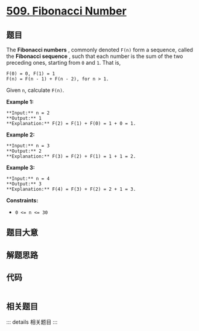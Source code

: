 # [509. Fibonacci Number](https://leetcode.com/problems/fibonacci-number)

## 题目

The **Fibonacci numbers** , commonly denoted `F(n)` form a sequence, called
the **Fibonacci sequence** , such that each number is the sum of the two
preceding ones, starting from `0` and `1`. That is,

    
    
    F(0) = 0, F(1) = 1
    F(n) = F(n - 1) + F(n - 2), for n > 1.
    

Given `n`, calculate `F(n)`.



**Example 1:**

    
    
    **Input:** n = 2
    **Output:** 1
    **Explanation:** F(2) = F(1) + F(0) = 1 + 0 = 1.
    

**Example 2:**

    
    
    **Input:** n = 3
    **Output:** 2
    **Explanation:** F(3) = F(2) + F(1) = 1 + 1 = 2.
    

**Example 3:**

    
    
    **Input:** n = 4
    **Output:** 3
    **Explanation:** F(4) = F(3) + F(2) = 2 + 1 = 3.
    



**Constraints:**

  * `0 <= n <= 30`


## 题目大意

## 解题思路

## 代码

```javascript

```

## 相关题目

::: details 相关题目
:::
